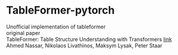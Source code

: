 # TableFormer-pytorch
Unofficial implementation of tableformer  
original paper  
TableFormer: Table Structure Understanding with Transformers [link](https://arxiv.org/abs/2203.01017)  
Ahmed Nassar, Nikolaos Livathinos, Maksym Lysak, Peter Staar
